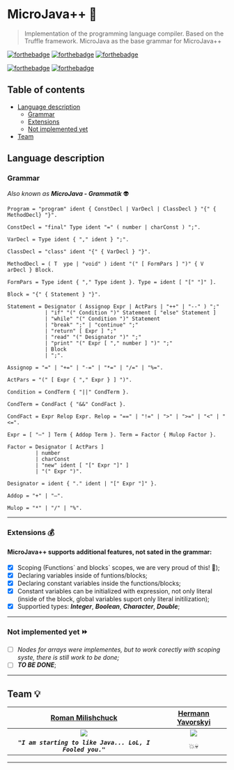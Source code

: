 # MicroJava++ :penguin:
> Implementation of the programming language compiler. Based on the Truffle framework. MicroJava as the base grammar for MicroJava++

[![forthebadge](https://forthebadge.com/images/badges/made-with-java.svg)](https://forthebadge.com)
[![forthebadge](https://forthebadge.com/images/badges/built-with-science.svg)](https://forthebadge.com)
[![forthebadge](https://forthebadge.com/images/badges/built-with-resentment.svg)](https://forthebadge.com)

[![forthebadge](https://forthebadge.com/images/badges/pretty-risque.svg)](https://forthebadge.com)
[![forthebadge](https://forthebadge.com/images/badges/you-didnt-ask-for-this.svg)](https://forthebadge.com)

## Table of contents
 - [Language description](#language-description)
   - [Grammar](#grammar)
   - [Extensions](#extensions-moneybag)
   - [Not implemented yet](#not-implemented-yet-fast_forward)
 - [Team](#team-bulb)
 
## Language description
 ### Grammar
 *Also known as __MicroJava - Grammatik__* :alien:
 ```
 Program = "​program​" ​ident​ ​{ ​ConstDecl ​| ​VarDecl ​| ​ClassDecl ​} "​{​" ​{​MethodDecl​}​ "​}​". 
 
 ConstDecl = "​final​" ​Type​ ​ident​ "​=​" ​( ​number ​| ​charConst ​)​ "​;​". 
 
 VarDecl = Type​ ​ident​ ​{ ​"​,​" ​ident ​}​ "​;​". 

 ClassDecl = "​class​" ​ident​ "​{​" ​{ ​VarDecl ​} ​"​}​". 
 
 MethodDecl = ( T ​ ype ​| ​"​void​" ​)​ ​ident​ "​(​" ​[ ​FormPars ​]​ "​)​" { V ​ arDecl ​}​ ​Block​. 
 
 FormPars = Type​ ​ident​ ​{ ​"​,​" ​Type​ ​ident ​}​. Type = ident​ ​[ ​"​[​" "​]​" ​]​. 
 
 Block = "​{​" ​{ ​Statement ​}​ "​}​". 
 
 Statement = Designator​ ​( ​Assignop​ ​Expr ​|​ ​ActPars​ ​| ​"​++​" ​| ​"​--​" ​)​ "​;​" 
             | "​if​" "​(​" ​Condition​ "​)​" ​Statement​ ​[ ​"​else​" ​Statement ​] 
             | "​while​" "​(​" ​Condition​ "​)​" ​Statement 
             | "​break​" "​;​" | "​continue​" "​;​" 
             | "​return​" ​[ ​Expr ​]​ "​;​" 
             | "​read​" "​(​" ​Designator​ "​)​" "​;​" 
             | "​print​" "​(​" ​Expr​ ​[ ​"​,​" ​number ​]​ "​)​" "​;​" 
             | Block 
             | "​;​". 
 
 Assignop = "​=​" ​| ​"​+=​" ​| ​"​-=​" ​| ​"​*=​" ​| ​"​/=​" ​| ​"​%=​". 
 
 ActPars = "​(​" ​[ ​Expr ​{ ​"​,​" ​Expr ​} ] ​"​)​". 
 
 Condition = CondTerm​ ​{ ​"​||​" ​CondTerm ​}​. 
 
 CondTerm = CondFact​ ​{ ​"​&&​" ​CondFact ​}​. 
 
 CondFact = Expr​ ​Relop​ ​Expr​. Relop = "​==​" ​| ​"​!=​" ​| ​"​>​" ​| ​"​>=​" ​| ​"​<​" ​| ​"​<=​". 
 
 Expr = [ ​"​–​" ​]​ ​Term​ ​{ ​Addop​ ​Term ​}​. Term = Factor​ ​{ ​Mulop​ ​Factor ​}​. 
 
 Factor = Designator​ ​[ ​ActPars ​] 
          | number 
          | charConst 
          | "​new​" ​ident​ ​[ ​"​[​" ​Expr​ "​]​" ​]
          | "​(​" ​Expr​ "​)​". 
          
 Designator = ident​ ​{ ​"​.​" ​ident ​| ​"​[​" ​Expr​ "​]​" ​}​.
 
 Addop = "​+​" ​| ​"​–​". 
 
 Mulop = "​*​" ​| ​"​/​" ​| ​"​%​". 
 ```
 ---
  ### Extensions :moneybag:
  #### MicroJava++ supports additional features, not sated in the grammar:
  - [x] Scoping (Functions\` and blocks\` scopes, we are very proud of this! :raised_hands:);
  - [x] Declaring variables inside of funtions/blocks;
  - [x] Declaring constant variables inside the functions/blocks;
  - [x] Constant variables can be initialized with expression, not only literal (inside of the block, global variables suport only literal initilization);
  - [x] Supportied types: __*Integer*__, __*Boolean*__, __*Character*__, __*Double*__;
  ---
  ### Not implemented yet :fast_forward:
  - [ ] *Nodes for arrays were implementes, but to work corectly with scoping syste, there is still work to be done;*
  - [ ] __*TO BE DONE*__;
  ---
  ## Team :bulb:
  | [Roman Milishchuck](https://github.com/RomanMilishchuk) | [Hermann Yavorskyi](https://github.com/wardady) |
  | :---: | :---: |
  | <img src="https://i.imgur.com/FtFe4GD.gif"> | <img src="https://66.media.tumblr.com/dd21357585350785d3aa72c2306f1bbf/tumblr_osmh86FMB41qehrvso2_500.gifv"> |
|  __*` "I am starting to like Java... LoL, I Fooled you." `*__ |  :boom::skull:  |

---
